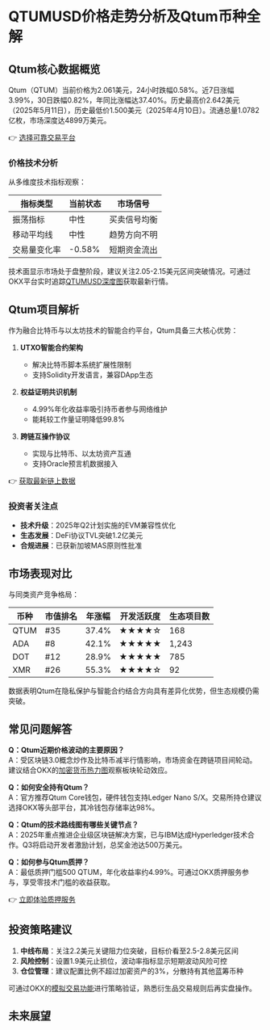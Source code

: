 # QTUMUSD价格走势分析及Qtum币种全解

## Qtum核心数据概览
Qtum（QTUM）当前价格为2.061美元，24小时跌幅0.58%。近7日涨幅3.99%，30日跌幅0.82%，年同比涨幅达37.40%。历史最高价2.642美元（2025年5月11日），历史最低价1.500美元（2025年4月10日）。流通总量1.0782亿枚，市场深度达4899万美元。

👉 [选择可靠交易平台](https://bit.ly/okx_welcome)

### 价格技术分析
从多维度技术指标观察：

| 指标类型       | 当前状态 | 市场信号         |
|----------------|----------|------------------|
| 振荡指标       | 中性     | 买卖信号均衡     |
| 移动平均线     | 中性     | 趋势方向不明     |
| 交易量变化率   | -0.58%   | 短期资金流出     |

技术面显示市场处于盘整阶段，建议关注2.05-2.15美元区间突破情况。可通过OKX平台实时追踪[QTUMUSD深度图](https://bit.ly/okx_welcome)获取最新行情。

## Qtum项目解析
作为融合比特币与以太坊技术的智能合约平台，Qtum具备三大核心优势：

1. **UTXO智能合约架构**
   - 解决比特币脚本系统扩展性限制
   - 支持Solidity开发语言，兼容DApp生态

2. **权益证明共识机制**
   - 4.99%年化收益率吸引持币者参与网络维护
   - 能耗较工作量证明降低99.8%

3. **跨链互操作协议**
   - 实现与比特币、以太坊资产互通
   - 支持Oracle预言机数据接入

👉 [获取最新链上数据](https://bit.ly/okx_welcome)

### 投资者关注点
- **技术升级**：2025年Q2计划实施的EVM兼容性优化
- **生态发展**：DeFi协议TVL突破1.2亿美元
- **合规进展**：已获新加坡MAS原则性批准

## 市场表现对比
与同类资产竞争格局：

| 币种       | 市值排名 | 年涨幅  | 开发活跃度 | 生态项目数 |
|------------|----------|---------|------------|------------|
| QTUM       | #35      | 37.4%   | ★★★★☆      | 168        |
| ADA        | #8       | 42.1%   | ★★★★★      | 1,243      |
| DOT        | #12      | 28.9%   | ★★★★★      | 785        |
| XMR        | #26      | 55.3%   | ★★★★☆      | 92         |

数据表明Qtum在隐私保护与智能合约结合方向具有差异化优势，但生态规模仍需突破。

## 常见问题解答
**Q：Qtum近期价格波动的主要原因？**  
A：受区块链3.0概念炒作及比特币减半行情影响，市场资金在跨链项目间轮动。建议结合OKX的[加密货币热力图](https://bit.ly/okx_welcome)观察板块轮动效应。

**Q：如何安全持有Qtum？**  
A：官方推荐Qtum Core钱包，硬件钱包支持Ledger Nano S/X。交易所持仓建议选择OKX等头部平台，其冷钱包存储率达98%。

**Q：Qtum的技术路线图有哪些关键节点？**  
A：2025年重点推进企业级区块链解决方案，已与IBM达成Hyperledger技术合作。Q3将启动开发者激励计划，总奖金池达500万美元。

**Q：如何参与Qtum质押？**  
A：最低质押门槛500 QTUM，年化收益率约4.99%。可通过OKX质押服务参与，享受零技术门槛的收益获取。

👉 [立即体验质押服务](https://bit.ly/okx_welcome)

## 投资策略建议
1. **中线布局**：关注2.2美元关键阻力位突破，目标价看至2.5-2.8美元区间
2. **风险控制**：设置1.9美元止损位，波动率指标显示短期波动风险可控
3. **仓位管理**：建议配置比例不超过加密资产的3%，分散持有其他蓝筹币种

可通过OKX的[模拟交易功能](https://bit.ly/okx_welcome)进行策略验证，熟悉衍生品交易规则后再实盘操作。

## 未来展望
